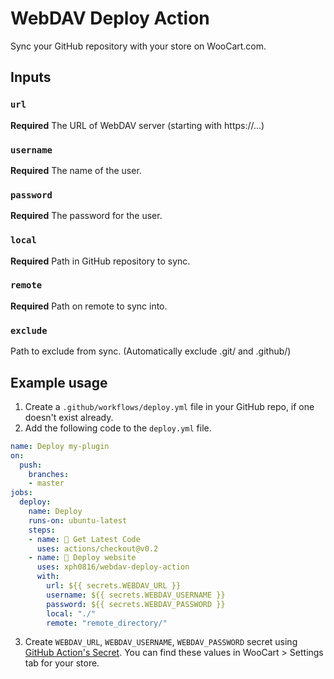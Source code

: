 # WebDAV Deploy Action

Sync your GitHub repository with your store on WooCart.com.

## Inputs

### `url`

**Required** The URL of WebDAV server (starting with https://...)

### `username`

**Required** The name of the user.

### `password`

**Required** The password for the user.

### `local`

**Required** Path in GitHub repository to sync.

### `remote`

**Required** Path on remote to sync into.

### `exclude`

Path to exclude from sync. (Automatically exclude .git/ and .github/)

## Example usage

1. Create a `.github/workflows/deploy.yml` file in your GitHub repo, if one doesn't exist already.
2. Add the following code to the `deploy.yml` file.
```yaml
name: Deploy my-plugin
on:
  push:
    branches:
    - master
jobs:
  deploy:
    name: Deploy
    runs-on: ubuntu-latest
    steps:
    - name: 🚗 Get Latest Code
      uses: actions/checkout@v0.2
    - name: 🤳 Deploy website
      uses: xph0816/webdav-deploy-action
      with:
        url: ${{ secrets.WEBDAV_URL }}
        username: ${{ secrets.WEBDAV_USERNAME }}
        password: ${{ secrets.WEBDAV_PASSWORD }}
        local: "./"
        remote: "remote_directory/"
```

3. Create `WEBDAV_URL`, `WEBDAV_USERNAME`, `WEBDAV_PASSWORD` secret using [GitHub Action's Secret](https://developer.github.com/actions/creating-workflows/storing-secrets). You can find these values in WooCart > Settings tab for your store.
